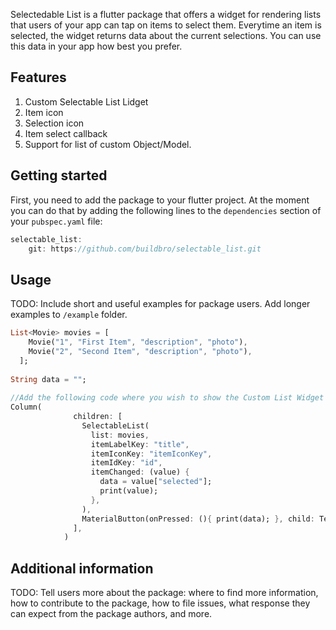 <!-- 
This README describes the package. If you publish this package to pub.dev,
this README's contents appear on the landing page for your package.

For information about how to write a good package README, see the guide for
[writing package pages](https://dart.dev/guides/libraries/writing-package-pages). 

For general information about developing packages, see the Dart guide for
[creating packages](https://dart.dev/guides/libraries/create-library-packages)
and the Flutter guide for
[developing packages and plugins](https://flutter.dev/developing-packages). 
-->

Selectedable List is a flutter package that offers a widget for rendering lists that users of your app can tap on items to select them.
Everytime an item is selected, the widget returns data about the current selections. You can use this data in your app how best you prefer.

## Features

1. Custom Selectable List Lidget
2. Item icon
3. Selection icon
4. Item select callback
5. Support for list of custom Object/Model.

## Getting started

First, you need to add the package to your flutter project.
At the moment you can do that by adding the following lines to the `dependencies` section of your `pubspec.yaml` file:
```dart
selectable_list:
    git: https://github.com/buildbro/selectable_list.git
```

## Usage

TODO: Include short and useful examples for package users. Add longer examples
to `/example` folder. 

```dart
List<Movie> movies = [
    Movie("1", "First Item", "description", "photo"),
    Movie("2", "Second Item", "description", "photo"),
  ];
  
String data = "";
  
//Add the following code where you wish to show the Custom List Widget
Column(
              children: [
                SelectableList(
                  list: movies,
                  itemLabelKey: "title",
                  itemIconKey: "itemIconKey",
                  itemIdKey: "id",
                  itemChanged: (value) {
                    data = value["selected"];
                    print(value);
                  },
                ),
                MaterialButton(onPressed: (){ print(data); }, child: Text("Debug"),)
              ],
            )
```

## Additional information

TODO: Tell users more about the package: where to find more information, how to 
contribute to the package, how to file issues, what response they can expect 
from the package authors, and more.
